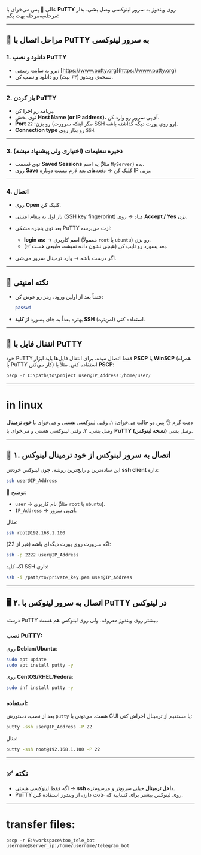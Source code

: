 عالی 🌹
پس می‌خوای با **PuTTY** روی ویندوز به سرور لینوکسی وصل بشی.
بذار مرحله‌به‌مرحله بهت بگم:

---

## 🔹 مراحل اتصال با PuTTY به سرور لینوکسی

### 1. دانلود و نصب PuTTY

* برو به سایت رسمی: [https://www.putty.org](https://www.putty.org)
* نسخه‌ی ویندوز (۶۴ بیت) رو دانلود و نصب کن.

---

### 2. باز کردن PuTTY

* برنامه رو اجرا کن.
* توی بخش **Host Name (or IP address)**، آی‌پی سرور رو وارد کن.
* **Port** رو بزن: `22` (مگر اینکه سرورت SSH رو روی پورت دیگه گذاشته باشه).
* **Connection type** رو بذار روی `SSH`.

---

### 3. ذخیره تنظیمات (اختیاری ولی پیشنهاد میشه)

* توی قسمت **Saved Sessions** یه اسم (مثلاً `MyServer`) بده.
* روی **Save** کلیک کن → دفعه‌های بعد لازم نیست دوباره IP بزنی.

---

### 4. اتصال

* روی **Open** کلیک کن.
* بار اول یه پیغام امنیتی (SSH key fingerprint) میاد → روی **Accept / Yes** بزن.
* بعد توی پنجره مشکی PuTTY ازت می‌پرسه:

  * **login as:** → اسم کاربری (معمولاً `root` یا `ubuntu`) رو بزن.
  * بعد پسورد رو تایپ کن (هیچی نشون داده نمیشه، طبیعی هست ✅).
* اگر درست باشه → وارد ترمینال سرور می‌شی.

---

## 🔑 نکته امنیتی

* حتماً بعد از اولین ورود، رمز رو عوض کن:

  ```bash
  passwd
  ```
* بهتره بعداً به جای پسورد از **کلید SSH** استفاده کنی (امن‌تره).

---

## 📂 انتقال فایل با PuTTY

خود PuTTY فقط اتصال میده، برای انتقال فایل‌ها باید ابزار **PSCP** یا **WinSCP** (همراه با PuTTY کار می‌کنن) استفاده کنی.
مثلاً با **PSCP**:

```powershell
pscp -r C:\path\to\project user@IP_Address:/home/user/
```

---

# in linux

دمت گرم 👌
پس دو حالت می‌خوای:
۱. وقتی لینوکسی هستی و می‌خوای با **خود ترمینال** وصل بشی.
۲. وقتی لینوکسی هستی و می‌خوای با **PuTTY (نسخه لینوکس)** وصل بشی.

---

## 🐧 ۱. اتصال به سرور لینوکس از **خود ترمینال لینوکس**

این ساده‌ترین و رایج‌ترین روشه، چون لینوکس خودش **ssh client** داره:

```bash
ssh user@IP_Address
```

📌 توضیح:

* `user` → نام کاربری (مثلاً `root` یا `ubuntu`).
* `IP_Address` → آی‌پی سرور.

مثال:

```bash
ssh root@192.168.1.100
```

اگه سرورت روی پورت دیگه‌ای باشه (غیر از 22):

```bash
ssh -p 2222 user@IP_Address
```

اگه کلید SSH داری:

```bash
ssh -i /path/to/private_key.pem user@IP_Address
```

---

## 🖥️ ۲. اتصال به سرور لینوکس با **PuTTY در لینوکس**

درسته PuTTY بیشتر روی ویندوز معروفه، ولی روی لینوکس هم هست.

### نصب PuTTY:

روی **Debian/Ubuntu**:

```bash
sudo apt update
sudo apt install putty -y
```

روی **CentOS/RHEL/Fedora**:

```bash
sudo dnf install putty -y
```

### استفاده:

بعد از نصب، دستورش `putty` هست. می‌تونی با GUI یا مستقیم از ترمینال اجراش کنی:

```bash
putty -ssh user@IP_Address -P 22
```

مثال:

```bash
putty -ssh root@192.168.1.100 -P 22
```

---

## ✅ نکته

* اگه فقط لینوکسی هستی → **ssh داخل ترمینال** خیلی سریع‌تر و مرسوم‌تره.
* PuTTY روی لینوکس بیشتر برای کساییه که عادت دارن از ویندوز استفاده کنن.

---


# transfer files:

```
pscp -r E:\workspace\too_tele_bot username@server_ip:/home/username/telegram_bot
```